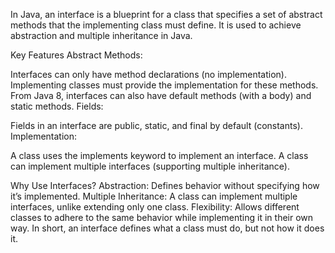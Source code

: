 In Java, an interface is a blueprint for a class that specifies a set of abstract methods that the implementing class must define. It is used to achieve abstraction and multiple inheritance in Java.

Key Features
Abstract Methods:

Interfaces can only have method declarations (no implementation).
Implementing classes must provide the implementation for these methods.
From Java 8, interfaces can also have default methods (with a body) and static methods.
Fields:

Fields in an interface are public, static, and final by default (constants).
Implementation:

A class uses the implements keyword to implement an interface.
A class can implement multiple interfaces (supporting multiple inheritance).

Why Use Interfaces?
Abstraction: Defines behavior without specifying how it’s implemented.
Multiple Inheritance: A class can implement multiple interfaces, unlike extending only one class.
Flexibility: Allows different classes to adhere to the same behavior while implementing it in their own way.
In short, an interface defines what a class must do, but not how it does it.
